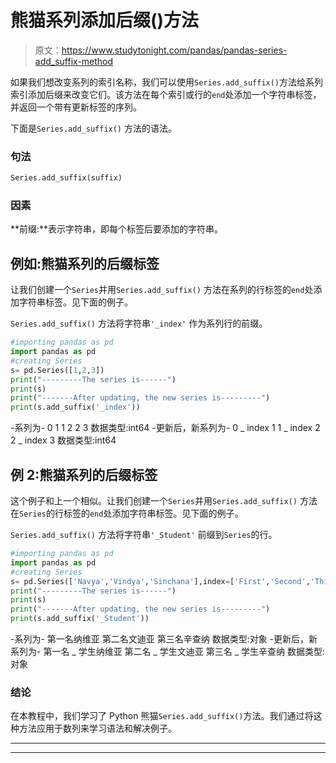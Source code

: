 # 熊猫系列添加后缀()方法

> 原文：<https://www.studytonight.com/pandas/pandas-series-add_suffix-method>

如果我们想改变系列的索引名称，我们可以使用`Series.add_suffix()`方法给系列索引添加后缀来改变它们。该方法在每个索引或行的`end`处添加一个字符串标签，并返回一个带有更新标签的序列。

下面是`Series.add_suffix()` 方法的语法。

### 句法

```py
Series.add_suffix(suffix)
```

### 因素

**前缀:**表示字符串，即每个标签后要添加的字符串。

## 例如:熊猫系列的后缀标签

让我们创建一个`Series`并用`Series.add_suffix()` 方法在系列的行标签的`end`处添加字符串标签。见下面的例子。

`Series.add_suffix()` 方法将字符串`'_index'` 作为系列行的前缀。

```py
#importing pandas as pd
import pandas as pd
#creating Series
s= pd.Series([1,2,3])
print("---------The series is------")
print(s)
print("-------After updating, the new series is---------")
print(s.add_suffix('_index'))
```

-系列为-
0 1
1 2
2 3
数据类型:int64
-更新后，新系列为-
0 _ index 1
1 _ index 2
2 _ index 3
数据类型:int64

## 例 2:熊猫系列的后缀标签

这个例子和上一个相似。让我们创建一个`Series`并用`Series.add_suffix()` 方法在`Series`的行标签的`end`处添加字符串标签。见下面的例子。

`Series.add_suffix()` 方法将字符串`'_Student'` 前缀到`Series`的行。

```py
#importing pandas as pd
import pandas as pd
#creating Series
s= pd.Series(['Navya','Vindya','Sinchana'],index=['First','Second','Third'])
print("---------The series is------")
print(s)
print("-------After updating, the new series is---------")
print(s.add_suffix('_Student'))
```

-系列为-
第一名纳维亚
第二名文迪亚
第三名辛查纳
数据类型:对象
-更新后，新系列为-
第一名 _ 学生纳维亚
第二名 _ 学生文迪亚
第三名 _ 学生辛查纳
数据类型:对象

### 结论

在本教程中，我们学习了 Python 熊猫`Series.add_suffix()`方法。我们通过将这种方法应用于数列来学习语法和解决例子。

* * *

* * *